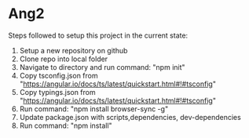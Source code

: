 # Ang2

Steps followed to setup this project in the current state:

1. Setup a new repository on github
2. Clone repo into local folder
3. Navigate to directory and run command: "npm init"
4. Copy tsconfig.json from "https://angular.io/docs/ts/latest/quickstart.html#!#tsconfig"
5. Copy typings.json from "https://angular.io/docs/ts/latest/quickstart.html#!#tsconfig"
6. Run command: "npm install browser-sync -g"
7. Update package.json with scripts,dependencies, dev-dependencies
8. Run command: "npm install"
